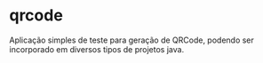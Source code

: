# qrcode

Aplicação simples de teste para geração de QRCode, podendo ser incorporado em diversos tipos de projetos java.
